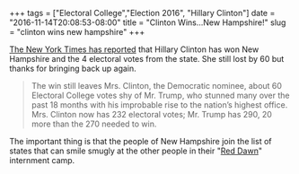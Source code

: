 +++
tags = ["Electoral College","Election 2016", "Hillary Clinton"]
date = "2016-11-14T20:08:53-08:00"
title = "Clinton Wins...New Hampshire!"
slug = "clinton wins new hampshire"
+++

[The New York Times has reported](http://www.nytimes.com/2016/11/15/us/politics/hillary-clinton-wins-new-hampshire.html?ref=politics) that Hillary Clinton has won New Hampshire and the 4 electoral votes from the state. She still lost by 60 but thanks for bringing back up again.

> The win still leaves Mrs. Clinton, the Democratic nominee, about 60 Electoral College votes shy of Mr. Trump, who stunned many over the past 18 months with his improbable rise to the nation’s highest office. Mrs. Clinton now has 232 electoral votes; Mr. Trump has 290, 20 more than the 270 needed to win.

The important thing is that the people of New Hampshire join the list of states that can smile smugly at the other people in their "[Red Dawn](https://www.youtube.com/watch?v=1_I4WgBfETc)" internment camp.